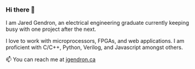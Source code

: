 ### Hi there 👋

I am Jared Gendron, an electrical engineering graduate currently keeping busy with one project after the next.

I love to work with microprocessors, FPGAs, and web applications. I am proficient with C/C++, Python, Verilog, and Javascript amongst others.

📫 You can reach me at [jgendron.ca](https://jgendron.ca)
